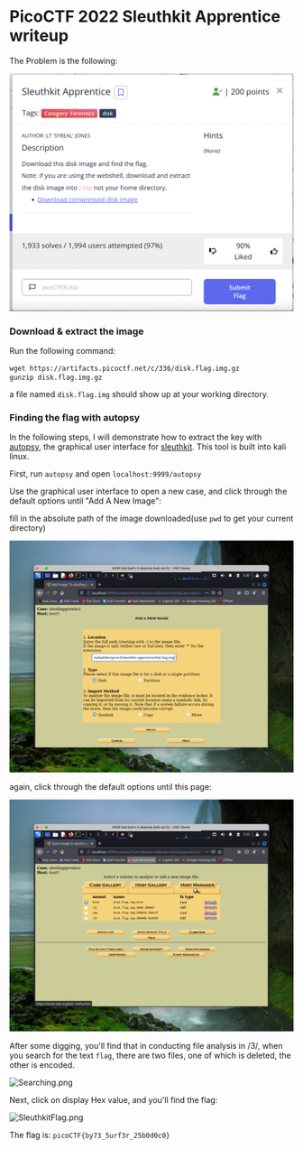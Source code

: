 # PicoCTF 2022 Sleuthkit Apprentice writeup

The Problem is the following:

![sleuthkitApprenticeProblem.png](./media/sleuthkitApprenticeProblem.png)

### Download & extract the image

Run the following command:

```shell
wget https://artifacts.picoctf.net/c/336/disk.flag.img.gz
gunzip disk.flag.img.gz
```

a file named `disk.flag.img` should show up at your working directory.

### Finding the flag with autopsy

In the following steps, I will demonstrate how to extract the key with [autopsy](https://www.autopsy.com/), the graphical user interface for [sleuthkit](https://www.sleuthkit.org/). This tool is built into kali linux.

First, run `autopsy` and open `localhost:9999/autopsy`

Use the graphical user interface to open a new case, and click through the default options until "Add A New Image":

fill in the absolute path of the image downloaded(use `pwd` to get your current directory)

![FillImgPath.png](./media/FillImgPath.png)

again, click through the default options until this page:

![mainpage.png](./media/mainpage.png)

After some digging, you'll find that in conducting file analysis in /3/, when you search for the text `flag`,  there are two files, one of which is deleted, the other is encoded.

![Searching.png](./media/Searching.png)

Next, click on display Hex value, and you'll find the flag:

![SleuthkitFlag.png](./media/SleuthkitFlag.png)

The flag is: `picoCTF{by73_5urf3r_25b0d0c0}`
